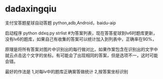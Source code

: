 # dadaxingqiu
支付宝答题星球自动答题
python,adb,Android，baidu-aip

启动程序
python ddxq.py
strlist #为答案列表，现在答答星球到lv6时题库更新，没有lv6的题库，如果自己有收集的答案可以统计加入到列表中，正确率在90%，

原理是将所有答案对图片中识别出的每行做对比，如果作案包含在识别出的文字中就云点击这个文字的坐标。有可能会了出现相同的答案，但是选项不一，这时可能会错。

最好的作法是
1,对每lv中的题库正确案答做统计
2,按答案坐标识别
